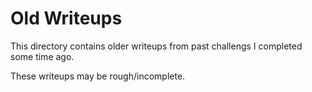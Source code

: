 # Old Writeups

This directory contains older writeups from past challengs I completed some time ago.

These writeups may be rough/incomplete.
